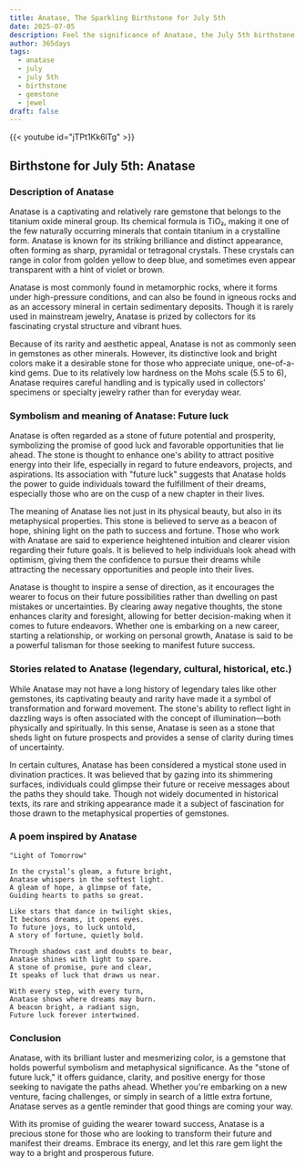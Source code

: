```yaml
---
title: Anatase, The Sparkling Birthstone for July 5th
date: 2025-07-05
description: Feel the significance of Anatase, the July 5th birthstone symbolizing Future luck. Let its beauty and meaning brighten your day.
author: 365days
tags:
  - anatase
  - july
  - july 5th
  - birthstone
  - gemstone
  - jewel
draft: false
---
```


{{< youtube id="jTPt1Kk6lTg" >}}

## Birthstone for July 5th: Anatase

### Description of Anatase

Anatase is a captivating and relatively rare gemstone that belongs to the titanium oxide mineral group. Its chemical formula is TiO₂, making it one of the few naturally occurring minerals that contain titanium in a crystalline form. Anatase is known for its striking brilliance and distinct appearance, often forming as sharp, pyramidal or tetragonal crystals. These crystals can range in color from golden yellow to deep blue, and sometimes even appear transparent with a hint of violet or brown.

Anatase is most commonly found in metamorphic rocks, where it forms under high-pressure conditions, and can also be found in igneous rocks and as an accessory mineral in certain sedimentary deposits. Though it is rarely used in mainstream jewelry, Anatase is prized by collectors for its fascinating crystal structure and vibrant hues.

Because of its rarity and aesthetic appeal, Anatase is not as commonly seen in gemstones as other minerals. However, its distinctive look and bright colors make it a desirable stone for those who appreciate unique, one-of-a-kind gems. Due to its relatively low hardness on the Mohs scale (5.5 to 6), Anatase requires careful handling and is typically used in collectors’ specimens or specialty jewelry rather than for everyday wear.

### Symbolism and meaning of Anatase: Future luck

Anatase is often regarded as a stone of future potential and prosperity, symbolizing the promise of good luck and favorable opportunities that lie ahead. The stone is thought to enhance one's ability to attract positive energy into their life, especially in regard to future endeavors, projects, and aspirations. Its association with "future luck" suggests that Anatase holds the power to guide individuals toward the fulfillment of their dreams, especially those who are on the cusp of a new chapter in their lives.

The meaning of Anatase lies not just in its physical beauty, but also in its metaphysical properties. This stone is believed to serve as a beacon of hope, shining light on the path to success and fortune. Those who work with Anatase are said to experience heightened intuition and clearer vision regarding their future goals. It is believed to help individuals look ahead with optimism, giving them the confidence to pursue their dreams while attracting the necessary opportunities and people into their lives.

Anatase is thought to inspire a sense of direction, as it encourages the wearer to focus on their future possibilities rather than dwelling on past mistakes or uncertainties. By clearing away negative thoughts, the stone enhances clarity and foresight, allowing for better decision-making when it comes to future endeavors. Whether one is embarking on a new career, starting a relationship, or working on personal growth, Anatase is said to be a powerful talisman for those seeking to manifest future success.

### Stories related to Anatase (legendary, cultural, historical, etc.)

While Anatase may not have a long history of legendary tales like other gemstones, its captivating beauty and rarity have made it a symbol of transformation and forward movement. The stone's ability to reflect light in dazzling ways is often associated with the concept of illumination—both physically and spiritually. In this sense, Anatase is seen as a stone that sheds light on future prospects and provides a sense of clarity during times of uncertainty.

In certain cultures, Anatase has been considered a mystical stone used in divination practices. It was believed that by gazing into its shimmering surfaces, individuals could glimpse their future or receive messages about the paths they should take. Though not widely documented in historical texts, its rare and striking appearance made it a subject of fascination for those drawn to the metaphysical properties of gemstones.

### A poem inspired by Anatase

```
"Light of Tomorrow"

In the crystal’s gleam, a future bright,  
Anatase whispers in the softest light.  
A gleam of hope, a glimpse of fate,  
Guiding hearts to paths so great.  

Like stars that dance in twilight skies,  
It beckons dreams, it opens eyes.  
To future joys, to luck untold,  
A story of fortune, quietly bold.  

Through shadows cast and doubts to bear,  
Anatase shines with light to spare.  
A stone of promise, pure and clear,  
It speaks of luck that draws us near.  

With every step, with every turn,  
Anatase shows where dreams may burn.  
A beacon bright, a radiant sign,  
Future luck forever intertwined.
```

### Conclusion

Anatase, with its brilliant luster and mesmerizing color, is a gemstone that holds powerful symbolism and metaphysical significance. As the "stone of future luck," it offers guidance, clarity, and positive energy for those seeking to navigate the paths ahead. Whether you're embarking on a new venture, facing challenges, or simply in search of a little extra fortune, Anatase serves as a gentle reminder that good things are coming your way.

With its promise of guiding the wearer toward success, Anatase is a precious stone for those who are looking to transform their future and manifest their dreams. Embrace its energy, and let this rare gem light the way to a bright and prosperous future.